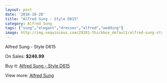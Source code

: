 ```yaml
---
layout: post
date: '2016-10-28'
title: "Alfred Sung - Style D615"
category: Alfred Sung
tags: ["sung","elegant","dresses","alfred","wedding"]
image: http://img.sequinious.com/29281-thickbox_default/alfred-sung-style-d615.jpg
---
```

Alfred Sung - Style D615

On Sales: **$246.99**
<a href="https://www.sequinious.com/alfred-sung/3506-alfred-sung-style-d615.html"><amp-img layout="responsive" width="600" height="600" src="//img.sequinious.com/29281-thickbox_default/alfred-sung-style-d615.jpg" alt="Alfred Sung - Style D615 0" /></a>
<a href="https://www.sequinious.com/alfred-sung/3506-alfred-sung-style-d615.html"><amp-img layout="responsive" width="600" height="600" src="//img.sequinious.com/29282-thickbox_default/alfred-sung-style-d615.jpg" alt="Alfred Sung - Style D615 1" /></a>

Buy it: [Alfred Sung - Style D615](https://www.sequinious.com/alfred-sung/3506-alfred-sung-style-d615.html "Alfred Sung - Style D615")

View more: [Alfred Sung](https://www.sequinious.com/35-alfred-sung "Alfred Sung")
